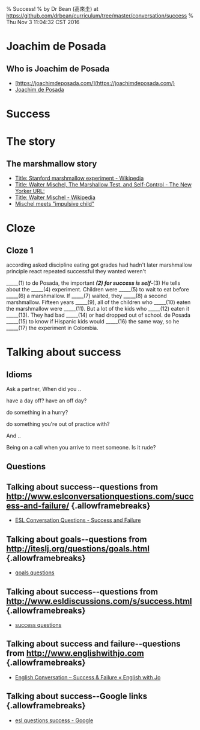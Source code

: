 % Success!
% by Dr Bean (高來圭) at https://github.com/drbean/curriculum/tree/master/conversation/success
% Thu Nov  3 11:04:32 CST 2016

# Joachim de Posada

## Who is Joachim de Posada

- [https://joachimdeposada.com/](https://joachimdeposada.com/)
- [Joachim de Posada](http://en.wikipedia.org/wiki/Joachim_de_Posada)

# Success

# The story

## The marshmallow story

- [Title: Stanford marshmallow experiment - Wikipedia ](https://en.wikipedia.org/wiki/Stanford_marshmallow_experiment  )
- [Title: Walter Mischel, The Marshallow Test, and Self-Control - The New Yorker URL: ](http://www.newyorker.com/science/maria-konnikova/struggles-psychologist-studying-self-control)
- [Title: Walter Mischel - Wikipedia ](https://en.wikipedia.org/wiki/Walter_Mischel)
- [Mischel meets "impulsive child"](http://thecolbertreport.cc.com/videos/g36k7p/walter-mischel)


# Cloze

## Cloze 1


according
asked
discipline
eating
got
grades
had
hadn't
later
marshmallow
principle
react
repeated
successful
they
wanted
weren't

_____(1) to de Posada, the important _____(2) for success is self-_____(3) He tells about the _____(4) experiment. Children were _____(5) to wait to eat before _____(6) a marshmallow. If _____(7) waited, they _____(8) a second marshmallow. Fifteen years _____(9), all of the children who _____(10) eaten the marshmallow were _____(11). But a lot of the kids who _____(12) eaten it _____(13). They had bad _____(14) or had dropped out of school. de Posada _____(15) to know if Hispanic kids would _____(16) the same way, so he _____(17) the experiment in Colombia.

# Talking about success

## Idioms

Ask a partner, When did you ..

have a day off?
have an off day?

do something in a hurry?

do something you're out of practice with?

And ..

Being on a call when you arrive to meet someone. Is it rude?

## Questions

## Talking about success--questions from http://www.eslconversationquestions.com/success-and-failure/ {.allowframebreaks}

- [ESL Conversation Questions - Success and Failure](http://www.eslconversationquestions.com/success-and-failure/)


## Talking about goals--questions from http://iteslj.org/questions/goals.html {.allowframebreaks}

- [goals questions](http://iteslj.org/questions/goals.html )

## Talking about success--questions from http://www.esldiscussions.com/s/success.html {.allowframebreaks}

- [success questions](http://www.esldiscussions.com/s/success.html)

## Talking about success and failure--questions from http://www.englishwithjo.com {.allowframebreaks}

- [English Conversation – Success &amp; Failure « English with Jo](http://www.englishwithjo.com/english-conversation-success-failure/)


## Talking about success--Google links {.allowframebreaks}

- [esl questions success - Google  ](http://www.google.com.tw/search?q=esl+questions+success&num=100)


